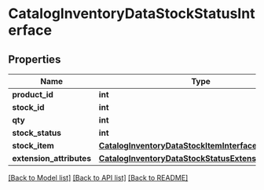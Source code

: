 # CatalogInventoryDataStockStatusInterface

## Properties
Name | Type | Description | Notes
------------ | ------------- | ------------- | -------------
**product_id** | **int** |  | 
**stock_id** | **int** |  | 
**qty** | **int** |  | 
**stock_status** | **int** |  | 
**stock_item** | [**CatalogInventoryDataStockItemInterface**](CatalogInventoryDataStockItemInterface.md) |  | 
**extension_attributes** | [**CatalogInventoryDataStockStatusExtensionInterface**](CatalogInventoryDataStockStatusExtensionInterface.md) |  | [optional] 

[[Back to Model list]](../README.md#documentation-for-models) [[Back to API list]](../README.md#documentation-for-api-endpoints) [[Back to README]](../README.md)


